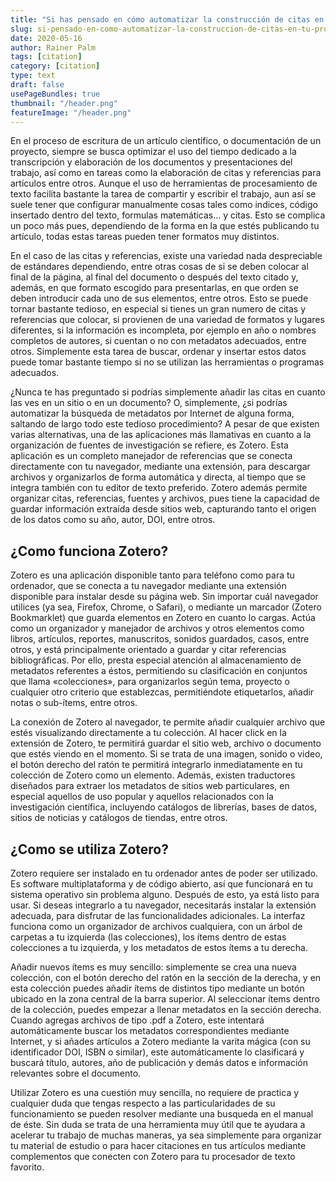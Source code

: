 ```yaml
---
title: "Si has pensado en cómo automatizar la construcción de citas en tu proyecto, te contamos cómo hacerlo posible."
slug: si-pensado-en-como-automatizar-la-construccion-de-citas-en-tu-proyecto-te-contamos-como-hacerlo-posible
date: 2020-05-16
author: Rainer Palm
tags: [citation]
category: [citation]
type: text
draft: false
usePageBundles: true
thumbnail: "/header.png"
featureImage: "/header.png"
---
```



<!-- # Si has pensado en cómo automatizar la construcción de citas en tu proyecto, te contamos cómo hacerlo posible. -->
<!-- **Rainer Palm** -->



En el proceso de escritura de un artículo científico, o documentación de un proyecto, siempre se busca optimizar el uso del tiempo dedicado a la transcripción y elaboración de los documentos y presentaciones del trabajo, así como en tareas como la elaboración de citas y referencias para artículos entre otros. Aunque el uso de herramientas de procesamiento de texto facilita bastante la tarea de compartir y escribir el trabajo, aun así se suele tener que configurar manualmente cosas tales como indices, código insertado dentro del texto, formulas matemáticas… y citas. Esto se complica un poco más pues, dependiendo de la forma en la que estés publicando tu artículo, todas estas tareas pueden tener formatos muy distintos.

<!-- TEASER_END -->

En el caso de las citas y referencias, existe una variedad nada despreciable de estándares dependiendo, entre otras cosas de si se deben colocar al final de la página, al final del documento o después del texto citado y, además, en que formato escogido para presentarlas, en que orden se deben introducir cada uno de sus elementos, entre otros. Esto se puede tornar bastante tedioso, en especial si tienes un gran numero de citas y referencias que colocar, si provienen de una variedad de formatos y lugares diferentes, si la información es incompleta, por ejemplo en año o nombres completos de autores, si cuentan o no con metadatos adecuados, entre otros. Simplemente esta tarea de buscar, ordenar y insertar estos datos puede tomar bastante tiempo si no se utilizan las herramientas o programas adecuados.

¿Nunca te has preguntado si podrías simplemente añadir las citas en cuanto las ves en un sitio o en un documento? O, simplemente, ¿si podrías automatizar la búsqueda de metadatos por Internet de alguna forma, saltando de largo todo este tedioso procedimiento? A pesar de que existen varias alternativas, una de las aplicaciones más llamativas en cuanto a la organización de fuentes de investigación se refiere, es Zotero. Esta aplicación es un completo manejador de referencias que se conecta directamente con tu navegador, mediante una extensión, para descargar archivos y organizarlos de forma automática y directa, al tiempo que se integra también con tu editor de texto preferido. Zotero además permite organizar citas, referencias, fuentes y archivos, pues tiene la capacidad de guardar información extraída desde sitios web, capturando tanto el origen de los datos como su año, autor, DOI, entre otros.

## ¿Como funciona Zotero?

Zotero es una aplicación disponible tanto para teléfono como para tu ordenador, que se conecta a tu navegador mediante una extensión disponible para instalar desde su página web. Sin importar cuál navegador utilices (ya sea, Firefox, Chrome, o Safari), o mediante un marcador (Zotero Bookmarklet) que guarda elementos en Zotero en cuanto lo cargas. Actúa como un organizador y manejador de archivos y otros elementos como libros, artículos, reportes, manuscritos, sonidos guardados, casos, entre otros, y está principalmente orientado a guardar y citar referencias bibliográficas. Por ello, presta especial atención al almacenamiento de metadatos referentes a éstos, permitiendo su clasificación en conjuntos que llama  «colecciones», para organizarlos según tema, proyecto o cualquier otro criterio que establezcas, permitiéndote etiquetarlos, añadir notas o sub-ítems, entre otros.

La conexión de Zotero al navegador, te permite añadir cualquier archivo que estés visualizando directamente a tu colección. Al hacer click en la extensión de Zotero, te permitirá guardar el sitio web, archivo o documento que estés viendo en el momento. Si se trata de una imagen, sonido o video, el botón derecho del ratón te permitirá integrarlo inmediatamente en tu colección de Zotero como un elemento. Además, existen traductores diseñados para extraer los metadatos de sitios web particulares, en especial aquellos de uso popular y aquellos relacionados con la investigación científica, incluyendo catálogos de librerías, bases de datos, sitios de noticias y catálogos de tiendas, entre otros.

## ¿Como se utiliza Zotero?

Zotero requiere ser instalado en tu ordenador antes de poder ser utilizado. Es software multiplataforma y de código abierto, así que funcionará en tu sistema operativo sin problema alguno. Después de esto, ya está listo para usar. Si deseas integrarlo a tu navegador, necesitarás instalar la extensión adecuada, para disfrutar de las funcionalidades adicionales. La interfaz funciona como un organizador de archivos cualquiera, con un árbol de carpetas a tu izquierda (las colecciones), los ítems dentro de estas colecciones a tu izquierda, y los metadatos de estos ítems a tu derecha.

Añadir nuevos ítems es muy sencillo: simplemente se crea una nueva colección, con el botón derecho del ratón en la sección de la derecha, y en esta colección puedes añadir ítems de distintos tipo mediante un botón ubicado en la zona central de la barra superior. Al seleccionar ítems dentro de la colección, puedes empezar a llenar metadatos en la sección derecha. Cuando agregas archivos de tipo .pdf a Zotero, este intentará automáticamente buscar los metadatos correspondientes mediante Internet, y si añades artículos a Zotero mediante la varita mágica (con su identificador DOI, ISBN o similar), este automáticamente lo clasificará y buscará título, autores, año de publicación y demás datos e información relevantes sobre el documento.

Utilizar Zotero es una cuestión muy sencilla, no requiere de practica y cualquier duda que tengas respecto a las particularidades de su funcionamiento se pueden resolver mediante una busqueda en el manual de éste. Sin duda se trata de una herramienta muy útil que te ayudara a acelerar tu trabajo de muchas maneras, ya sea simplemente para organizar tu material de estudio o para hacer citaciones en tus artículos mediante complementos que conecten con Zotero para tu procesador de texto favorito.
